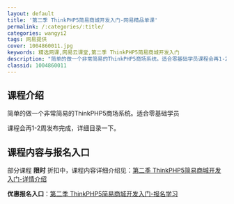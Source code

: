 ```yaml
---
layout: default
title: '第二季 ThinkPHP5简易商城开发入门-网易精品单课'
permalink: /:categories/:title/
categories: wangyi2
tags: 网易提供
cover: 1004860011.jpg
keywords: 精选网课,网易云课堂,第二季 ThinkPHP5简易商城开发入门
description: "简单的做一个非常简易的ThinkPHP5商场系统。适合零基础学员课程会再1-2周发布完成，详细目录一下。第二季ThinkPHP5简易商城开发入门"
classid: 1004860011
---
```


## 课程介绍

简单的做一个非常简易的ThinkPHP5商场系统。适合零基础学员


课程会再1-2周发布完成，详细目录一下。

## 课程内容与报名入口

部分课程 **限时** 折扣中，课程内容详细介绍见：[第二季 ThinkPHP5简易商城开发入门-详情介绍](https://study.163.com/course/introduction/1004860011.htm?share=1&shareId=1025206652&utm_campaign=share&utm_medium=iphoneShare&utm_source=&utm_u=1025206652)

**优惠报名入口**：[第二季 ThinkPHP5简易商城开发入门-报名学习](https://study.163.com/course/introduction/1004860011.htm?share=1&shareId=1025206652&utm_campaign=share&utm_medium=iphoneShare&utm_source=&utm_u=1025206652)

